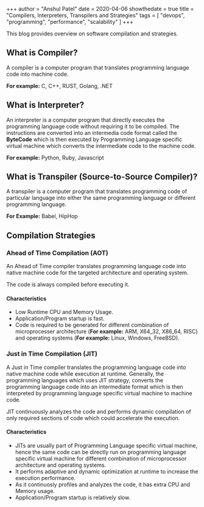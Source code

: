 +++
author = "Anshul Patel"
date = 2020-04-06
showthedate = true
title = "Compilers, Interpreters, Transpilers and Strategies"
tags = [
    "devops",
    "programming",
    "performance",
    "scalability"
]
+++

This blog provides overview on software compilation and strategies.

<!--more-->

## What is Compiler?

A compiler is a computer program that translates programming language code into machine code.

**For example:** C, C++, RUST, Golang, .NET

## What is Interpreter?

An interpreter is a computer program that directly executes the programming language code without requiring it to be compiled. The instructions are converted into an intermedia code format called the **ByteCode** which is then executed by Programming Language specific virtual machine which converts the intermediate code to the machine code.

**For example:** Python, Ruby, Javascript

## What is Transpiler (Source-to-Source Compiler)?

A transpiler is a computer program that translates programming code of particular language into either the same programming language or different programming language.

**For Example:** Babel, HipHop

## Compilation Strategies

### Ahead of Time Compilation (AOT)

An Ahead of Time compiler translates programming language code into native machine code for the targeted architecture and operating system.

The code is always compiled before executing it.

#### Characteristics

* Low Runtime CPU and Memory Usage.
* Application/Program startup is fast.
* Code is required to be generated for different combination of microprocesser architecture (**For example:** ARM, X64_32, X86_64, RISC) and operating systems (**For example:** Linux, Windows, FreeBSD).

### Just in Time Compilation (JIT)

A Just in Time compiler translates the programming language code into native machine code while execution at runtime. Generally, the programming languages which uses JIT strategy, converts the programming language code into an intermediate format which is then interpreted by programming language specific virtual machine to machine code.

JIT continuously analyzes the code and performs dynamic compilation of only required sections of code which could accelerate the execution.


#### Characteristics

* JITs are usually part of Programming Language specific virtual machine, hence the same code can be directly run on programming language specific virtual machine for different combination of microprocessor architecture and operating systems.
* It performs adaptive and dynamic optimization at runtime to increase the execution performance.
* As it continuosly profiles and analyzes the code, it has extra CPU and Memory usage.
* Application/Program startup is relatively slow.


